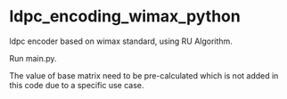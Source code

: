 # ldpc_encoding_wimax_python
ldpc encoder based on wimax standard, using RU Algorithm.

Run main.py.

The value of base matrix need to be pre-calculated which is not added in this code due to a specific use case.
